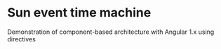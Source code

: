 Sun event time machine
=================================

Demonstration of component-based architecture with Angular 1.x using directives